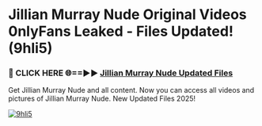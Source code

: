 # Jillian Murray Nude Original Videos 0nlyFans Leaked - Files Updated! (9hli5)

<h3>🔴 CLICK HERE 🌐==►► <a href="https://tinyurl.com/4mcuefdz" rel="nofollow">Jillian Murray Nude Updated Files</a></h3>

Get Jillian Murray Nude and all content. Now you can access all videos and pictures of Jillian Murray Nude. New Updated Files 2025!

[![9hli5](https://i.imgur.com/StAQSOY.gif)](https://tinyurl.com/4mcuefdz)
